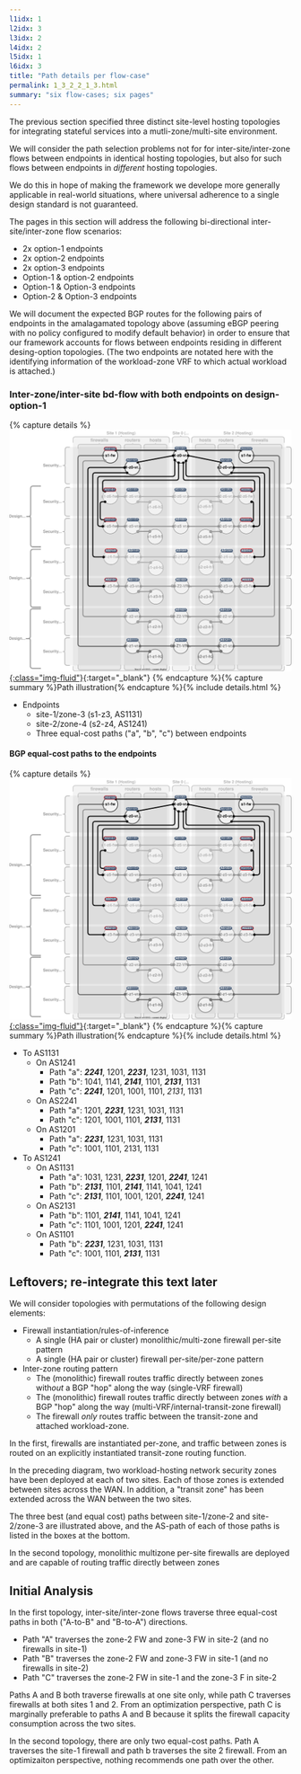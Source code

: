 ```yaml
---
l1idx: 1
l2idx: 3
l3idx: 2
l4idx: 2
l5idx: 1
l6idx: 3
title: "Path details per flow-case"
permalink: 1_3_2_2_1_3.html
summary: "six flow-cases; six pages"
---
```


The previous section specified three distinct site-level hosting topologies for integrating stateful services into a mutli-zone/multi-site environment.

We will consider the path selection problems not for for inter-site/inter-zone flows between endpoints in identical hosting topologies, but also for such flows between endpoints in *different* hosting topologies.

We do this in hope of making the framework we develope more generally applicable in real-world situations, where universal adherence to a single design standard is not guaranteed.

The pages in this section will address the following bi-directional inter-site/inter-zone flow scenarios:
- 2x option-1 endpoints
- 2x option-2 endpoints
- 2x option-3 endpoints
- Option-1 & option-2 endpoints
- Option-1 & Option-3 endpoints
- Option-2 & Option-3 endpoints

We will document the expected BGP routes for the following pairs of endpoints in the amalagamated topology above (assuming eBGP peering with no policy configured to modify default behavior) in order to ensure that our framework accounts for flows between endpoints residing in different desing-option topologies.  (The two endpoints are notated here with the identifying information of the workload-zone VRF to which actual workload is attached.)

### Inter-zone/inter-site bd-flow with both endpoints on design-option-1

{% capture details %}[![image](./framework-algo-2-e-case1.drawio.svg){:class="img-fluid"}](./pages/1/3(ecmp-symmetric)/framework-algo-2-e-case1.drawio.svg){:target="_blank"}
{% endcapture %}{% capture summary %}Path illustration{% endcapture %}{% include details.html %}

- Endpoints 
  - site-1/zone-3 (s1-z3, AS1131)
  - site-2/zone-4 (s2-z4, AS1241)
  - Three equal-cost paths ("a", "b", "c") between endpoints

#### BGP equal-cost paths to the endpoints

{% capture details %}[![image](./framework-algo-2-e-case1.drawio.svg){:class="img-fluid"}](./pages/1/3(ecmp-symmetric)/framework-algo-2-e-case1.drawio.svg){:target="_blank"}
{% endcapture %}{% capture summary %}Path illustration{% endcapture %}{% include details.html %}

- To AS1131
  - On AS1241
    - Path "a": ***2241***, 1201, ***2231***, 1231, 1031, 1131
    - Path "b": 1041, 1141, ***2141***, 1101, ***2131***, 1131
    - Path "c": ***2241***, 1201, 1001, 1101, *2131*, 1131
  - On AS2241
    - Path "a": 1201, ***2231***, 1231, 1031, 1131
    - Path "c": 1201, 1001, 1101, ***2131***, 1131
  - On AS1201
    - Path "a": ***2231***, 1231, 1031, 1131
    - Path "c": 1001, 1101, 2131, 1131
- To AS1241
  - On AS1131
    - Path "a": 1031, 1231, ***2231***, 1201, ***2241***, 1241
    - Path "b": ***2131***, 1101, ***2141***, 1141, 1041, 1241
    - Path "c": ***2131***, 1101, 1001, 1201, ***2241***, 1241
  - On AS2131
    - Path "b": 1101, ***2141***, 1141, 1041, 1241
    - Path "c": 1101, 1001, 1201, ***2241***, 1241
  - On AS1101
    - Path "b": ***2231***, 1231, 1031, 1131
    - Path "c": 1001, 1101, ***2131***, 1131

## Leftovers; re-integrate this text later
We will consider topologies with permutations of the following design elements:
- Firewall instantiation/rules-of-inference
  - A single (HA pair or cluster) monolithic/multi-zone firewall per-site pattern
  - A single (HA pair or cluster) firewall per-site/per-zone pattern
- Inter-zone routing pattern
  - The (monolithic) firewall routes traffic directly between zones with*out* a BGP "hop" along the way  (single-VRF firewall)
  - The (monolithic) firewall routes traffic directly between zones *with* a BGP "hop" along the way (multi-VRF/internal-transit-zone firewall)
  - The firewall *only* routes traffic between the transit-zone and attached workload-zone.

In the first, firewalls are instantiated per-zone, and traffic between zones is routed on an explicitly instantiated transit-zone routing function.

In the preceding diagram, two workload-hosting network security zones have been deployed at each of two sites.  Each of those zones is extended between sites across the WAN.  In addition, a "transit zone" has been extended across the WAN between the two sites.

The three best (and equal cost) paths between site-1/zone-2 and site-2/zone-3 are illustrated above, and the AS-path of each of those paths is listed in the boxes at the bottom.

In the second topology, monolithic multizone per-site firewalls are deployed and are capable of routing traffic directly between zones 

## Initial Analysis

In the first topology, inter-site/inter-zone flows traverse three equal-cost paths in both ("A-to-B" and "B-to-A") directions.
- Path "A" traverses the zone-2 FW and zone-3 FW in site-2  (and no firewalls in site-1)
- Path "B" traverses the zone-2 FW and zone-3 FW in site-1  (and no firewalls in site-2)
- Path "C" traverses the zone-2 FW in site-1 and the zone-3 F in site-2

Paths A and B both traverse firewalls at one site only, while path C traverses firewalls at both sites 1 and 2.  From an optimization perspective, path C is marginally preferable to paths A and B because it splits the firewall capacity consumption across the two sites.

In the second topology, there are only two equal-cost paths.  Path A traverses the site-1 firewall and path b traverses the site 2 firewall.  From an optimizaiton perspective, nothing recommends one path over the other.
